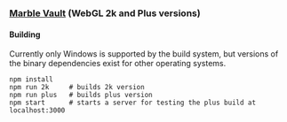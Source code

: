 ### [Marble Vault](https://jaburns.itch.io/marble-vault) (WebGL 2k and Plus versions)

#### Building
Currently only Windows is supported by the build system, but versions of the binary dependencies exist for other operating systems.
```
npm install
npm run 2k     # builds 2k version
npm run plus   # builds plus version
npm start      # starts a server for testing the plus build at localhost:3000
```
